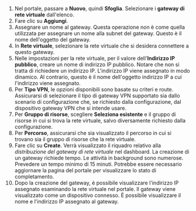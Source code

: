 1. Nel portale, passare a **Nuovo**, quindi **Sfoglia**. Selezionare i **gateway di rete virtuale** dall'elenco.
2. Fare clic su **Aggiungi**.
3. Assegnare un nome al gateway. Questa operazione non è come quella utilizzata per assegnare un nome alla subnet del gateway. Questo è il nome dell'oggetto del gateway. 
4. In **Rete virtuale**, selezionare la rete virtuale che si desidera connettere a questo gateway.
5. Nelle impostazioni per la rete virtuale, per il valore dell'**Indirizzo IP pubblico**, creare un nome di indirizzo IP pubblico. Notare che non si tratta di richiedere un indirizzo IP. L'indirizzo IP viene assegnato in modo dinamico. Al contrario, questo è il nome dell'oggetto indirizzo IP a cui l'indirizzo viene assegnato. 
6. Per **Tipo VPN**, le opzioni disponibili sono basate su criteri e route. Assicurarsi di selezionare il tipo di gateway VPN supportato sia dallo scenario di configurazione che, se richiesto dalla configurazione, dal dispositivo gateway VPN che si intende usare.
7. Per **Gruppo di risorse**, scegliere **Seleziona esistente** e il gruppo di risorse in cui si trova la rete virtuale, salvo diversamente richiesto dalla configurazione.
8. Per **Percorso**, assicurarsi che sia visualizzato il percorso in cui si trovano sia il gruppo di risorse che la rete virtuale.
9. Fare clic su **Create**. Verrà visualizzato il riquadro relativo alla *distribuzione del gateway di rete virtuale* nel dashboard. La creazione di un gateway richiede tempo. Le attività in background sono numerose. Prevedere un tempo minimo di 15 minuti. Potrebbe essere necessario aggiornare la pagina del portale per visualizzare lo stato di completamento.
10. Dopo la creazione del gateway, è possibile visualizzare l'indirizzo IP assegnato esaminando la rete virtuale nel portale. Il gateway viene visualizzato come un dispositivo connesso. È possibile visualizzare il nome e l'indirizzo IP assegnato al gateway.

<!---HONumber=AcomDC_0114_2016-->